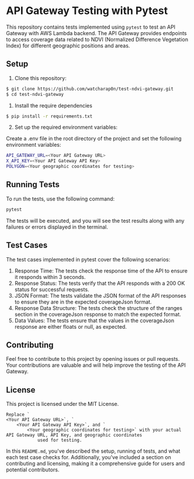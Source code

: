 # API Gateway Testing with Pytest

This repository contains tests implemented using `pytest` to test an API Gateway with AWS Lambda backend. The API Gateway provides endpoints to access coverage data related to NDVI (Normalized Difference Vegetation Index) for different geographic positions and areas.

## Setup

1. Clone this repository:

```bash
$ git clone https://github.com/watcharap0n/test-ndvi-gateway.git
$ cd test-ndvi-gateway
```

1. Install the require dependencies

```bash
$ pip install -r requirements.txt
```
2. Set up the required environment variables:

Create a .env file in the root directory of the project and set the following environment variables:

```bash
API_GATEWAY_URL=<Your API Gateway URL>
X_API_KEY=<Your API Gateway API Key>
POLYGON=<Your geographic coordinates for testing>
```
## Running Tests

To run the tests, use the following command:

```bash
pytest
```
The tests will be executed, and you will see the test results along with any failures or errors displayed in the terminal.

## Test Cases

The test cases implemented in pytest cover the following scenarios:

1. Response Time: The tests check the response time of the API to ensure it responds within 3 seconds.
2. Response Status: The tests verify that the API responds with a 200 OK status for successful requests.
3. JSON Format: The tests validate the JSON format of the API responses to ensure they are in the expected coverageJson format.
4. Response Data Structure: The tests check the structure of the ranges section in the coverageJson response to match the expected format.
5. Data Values: The tests ensure that the values in the coverageJson response are either floats or null, as expected.


## Contributing

Feel free to contribute to this project by opening issues or pull requests. Your contributions are valuable and will help improve the testing of the API Gateway.

## License

This project is licensed under the MIT License.


```angular2html
Replace `
<Your API Gateway URL>`, `
    <Your API Gateway API Key>`, and `
        <Your geographic coordinates for testing>` with your actual API Gateway URL, API Key, and geographic coordinates
            used for testing.
```

In this `README.md`, you've described the setup, running of tests, and what each test case checks for. Additionally, you've included a section on contributing and licensing, making it a comprehensive guide for users and potential contributors.


